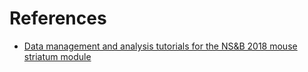 # References
* [Data management and analysis tutorials for the NS&B 2018 mouse striatum module](https://rcweb.dartmouth.edu/~mvdm/wiki/doku.php?id=analysis:nsb2018)



